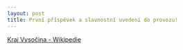 ```yaml
---
layout: post
title: První příspěvek a slavnostní uvedení do provozu!
---
```



<a class="embedly-card" href="https://cs.wikipedia.org/wiki/Kraj_Vyso%C4%8Dina">Kraj Vysočina - Wikipedie</a>
<script async src="//cdn.embedly.com/widgets/platform.js" charset="UTF-8"></script>
